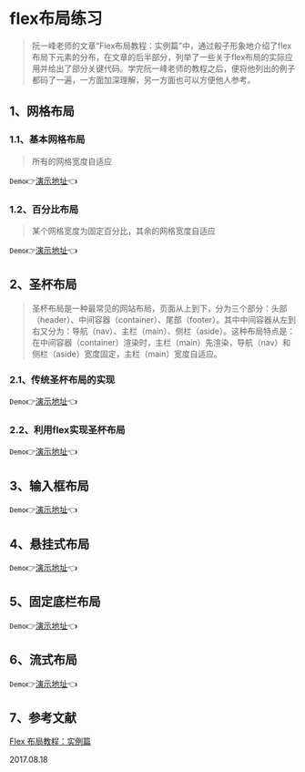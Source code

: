 # flex布局练习

> 阮一峰老师的文章“Flex布局教程：实例篇”中，通过骰子形象地介绍了flex布局下元素的分布，在文章的后半部分，列举了一些关于flex布局的实际应用并给出了部分关键代码。学完阮一峰老师的教程之后，便将他列出的例子都码了一遍，一方面加深理解，另一方面也可以方便他人参考。

## 1、网格布局

### 1.1、基本网格布局

> 所有的网格宽度自适应

`Demo`:point_right:[演示地址](https://mxxumin.github.io/page-layout/flex%E5%B8%83%E5%B1%80%E7%BB%83%E4%B9%A0/%E5%9F%BA%E6%9C%AC%E7%BD%91%E6%A0%BC%E5%B8%83%E5%B1%80.html):point_left:

### 1.2、百分比布局 

> 某个网格宽度为固定百分比，其余的网格宽度自适应

`Demo`:point_right:[演示地址](https://mxxumin.github.io/page-layout/flex%E5%B8%83%E5%B1%80%E7%BB%83%E4%B9%A0/%E7%99%BE%E5%88%86%E6%AF%94%E5%B8%83%E5%B1%80.html):point_left:

## 2、圣杯布局

> 圣杯布局是一种最常见的网站布局，页面从上到下，分为三个部分：头部（header）、中间容器（container）、尾部（footer）。其中中间容器从左到右又分为：导航（nav）、主栏（main）、侧栏（aside）。这种布局特点是：在中间容器（container）渲染时，主栏（main）先渲染，导航（nav）和侧栏（aside）宽度固定，主栏（main）宽度自适应。

### 2.1、传统圣杯布局的实现

`Demo`:point_right:[演示地址](https://mxxumin.github.io/page-layout/flex%E5%B8%83%E5%B1%80%E7%BB%83%E4%B9%A0/%E4%BC%A0%E7%BB%9F%E5%9C%A3%E6%9D%AF%E5%B8%83%E5%B1%80.html):point_left:

### 2.2、利用flex实现圣杯布局

`Demo`:point_right:[演示地址](https://mxxumin.github.io/page-layout/flex%E5%B8%83%E5%B1%80%E7%BB%83%E4%B9%A0/%E5%88%A9%E7%94%A8flex%E5%AE%9E%E7%8E%B0%E5%9C%A3%E6%9D%AF%E5%B8%83%E5%B1%80.html):point_left:

## 3、输入框布局

`Demo`:point_right:[演示地址](https://mxxumin.github.io/page-layout/flex%E5%B8%83%E5%B1%80%E7%BB%83%E4%B9%A0/%E8%BE%93%E5%85%A5%E6%A1%86%E5%B8%83%E5%B1%80.html):point_left:

## 4、悬挂式布局

`Demo`:point_right:[演示地址](https://mxxumin.github.io/page-layout/flex%E5%B8%83%E5%B1%80%E7%BB%83%E4%B9%A0/%E6%82%AC%E6%8C%82%E5%BC%8F%E5%B8%83%E5%B1%80.html):point_left:

## 5、固定底栏布局

`Demo`:point_right:[演示地址](https://mxxumin.github.io/page-layout/flex%E5%B8%83%E5%B1%80%E7%BB%83%E4%B9%A0/%E5%9B%BA%E5%AE%9A%E5%BA%95%E6%A0%8F%E5%B8%83%E5%B1%80.html):point_left:

## 6、流式布局

`Demo`:point_right:[演示地址](https://mxxumin.github.io/page-layout/flex%E5%B8%83%E5%B1%80%E7%BB%83%E4%B9%A0/%E6%B5%81%E5%BC%8F%E5%B8%83%E5%B1%80.html):point_left:

## 7、参考文献

[Flex 布局教程：实例篇](http://www.ruanyifeng.com/blog/2015/07/flex-examples.html)

2017.08.18